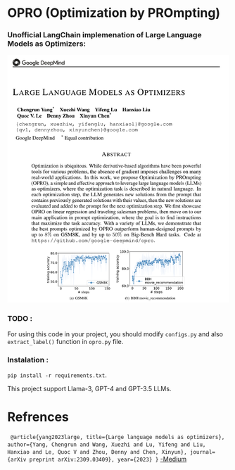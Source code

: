 # OPRO (Optimization by PROmpting)

### Unofficial LangChain implemenation of Large Language Models as Optimizers:
![image](https://github.com/shirindehghani/OPRO/blob/main/src/images/abstract.png)

### TODO :
For using this code in your project, you should modify `configs.py` and also `extract_label()` function in `opro.py` file.

### Instalation :
`pip install -r requirements.txt`.

This project support Llama-3, GPT-4 and GPT-3.5 LLMs.

# Refrences
`
@article{yang2023large,
  title={Large language models as optimizers},
  author={Yang, Chengrun and Wang, Xuezhi and Lu, Yifeng and Liu, Hanxiao and Le, Quoc V and Zhou, Denny and Chen, Xinyun},
  journal={arXiv preprint arXiv:2309.03409},
  year={2023}
}`
[-Medium](https://medium.com/@minh.hoque/large-language-models-as-optimizers-explained-a20dc5e5c5af)

